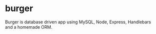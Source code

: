 # burger

Burger is database driven app using MySQL, Node, Express, Handlebars and a homemade ORM. 
